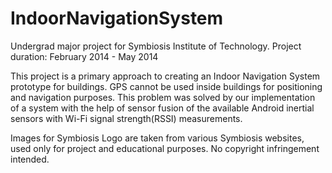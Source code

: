 # IndoorNavigationSystem
Undergrad major project for Symbiosis Institute of Technology. 
Project duration: February 2014 - May 2014

This project is a primary approach to creating an Indoor Navigation System prototype for buildings. GPS cannot be used inside buildings for positioning and navigation purposes. This problem was solved by our implementation of a system with the help of sensor fusion of the available Android inertial sensors with Wi-Fi signal strength(RSSI) measurements.

Images for Symbiosis Logo are taken from various Symbiosis websites, used only for project and educational purposes. No copyright infringement intended.
